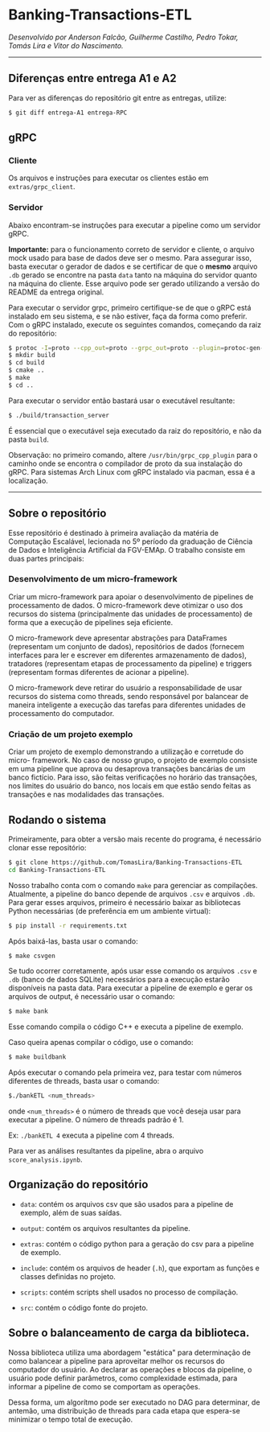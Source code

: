 # Banking-Transactions-ETL

*Desenvolvido por Anderson Falcão, Guilherme Castilho, Pedro
Tokar, Tomás Lira e Vitor do Nascimento.*

-------------------------------------------------------------------------------

## Diferenças entre entrega A1 e A2

Para ver as diferenças do repositório git entre as entregas, utilize:

```bash
$ git diff entrega-A1 entrega-RPC
```

## gRPC

### Cliente

Os arquivos e instruções para executar os clientes estão em `extras/grpc_client`.

### Servidor

Abaixo encontram-se instruções para executar a pipeline como um servidor gRPC.

**Importante:** para o funcionamento correto de servidor e cliente, o arquivo
mock usado para base de dados deve ser o mesmo. Para assegurar isso, basta executar
o gerador de dados e se certificar de que o **mesmo** arquivo `.db` gerado se
encontre na pasta `data` tanto na máquina do servidor quanto na máquina do cliente.
Esse arquivo pode ser gerado utilizando a versão do README da entrega original.

Para executar o servidor grpc, primeiro certifique-se de que o gRPC está instalado
em seu sistema, e se não estiver, faça da forma como preferir. Com o gRPC instalado,
execute os seguintes comandos, começando da raiz do repositório:

```bash
$ protoc -I=proto --cpp_out=proto --grpc_out=proto --plugin=protoc-gen-grpc=/usr/bin/grpc_cpp_plugin proto/transaction.proto
$ mkdir build
$ cd build
$ cmake ..
$ make
$ cd ..
```

Para executar o servidor então bastará usar o executável resultante:

```bash
$ ./build/transaction_server
```

É essencial que o executável seja executado da raiz do repositório, e não da
pasta `build`.

Observação: no primeiro comando, altere `/usr/bin/grpc_cpp_plugin` para o caminho
onde se encontra o compilador de proto da sua instalação do gRPC. Para sistemas
Arch Linux com gRPC instalado via pacman, essa é a localização.

-------------------------------------------------------------------------------

## Sobre o repositório

Esse repositório é destinado à primeira avaliação da matéria de Computação
Escalável, lecionada no 5º período da graduação de Ciência de Dados e
Inteligência Artificial da FGV-EMAp. O trabalho consiste em duas partes principais:

### Desenvolvimento de um micro-framework

Criar um micro-framework para apoiar o desenvolvimento de pipelines de
processamento de dados. O micro-framework deve otimizar o uso dos recursos do
sistema (principalmente das unidades de processamento) de forma que a execução
de pipelines seja eficiente.

O micro-framework deve apresentar abstrações para DataFrames (representam um
conjunto de dados), repositórios de dados (fornecem interfaces para ler e escrever
em diferentes armazenamento de dados), tratadores (representam etapas de
processamento da pipeline) e triggers (representam formas diferentes de acionar
a pipeline).

O micro-framework deve retirar do usuário a responsabilidade de usar recursos do
sistema como threads, sendo responsável por balancear de maneira inteligente
a execução das tarefas para diferentes unidades de processamento do computador.

### Criação de um projeto exemplo

Criar um projeto de exemplo demonstrando a utilização e corretude do micro-
framework. No caso de nosso grupo, o projeto de exemplo consiste em uma pipeline
que aprova ou desaprova transações bancárias de um banco fictício. Para isso,
são feitas verificações no horário das transações, nos limites do usuário do banco,
nos locais em que estão sendo feitas as transações e nas modalidades das transações.

## Rodando o sistema

Primeiramente, para obter a versão mais recente do programa, é necessário clonar
esse repositório:

```bash
$ git clone https://github.com/TomasLira/Banking-Transactions-ETL
cd Banking-Transactions-ETL
```

Nosso trabalho conta com o comando `make` para gerenciar as compilações. Atualmente,
a pipeline do banco depende de arquivos `.csv` e arquivos `.db`. Para gerar esses
arquivos, primeiro é necessário baixar as bibliotecas Python necessárias
(de preferência em um ambiente virtual):

```bash
$ pip install -r requirements.txt
```

Após baixá-las, basta usar o comando:

```bash
$ make csvgen
```

Se tudo ocorrer corretamente, após usar esse comando os arquivos `.csv` e `.db`
(banco de dados SQLite) necessários para a execução estarão disponíveis na pasta
data. Para executar a pipeline de exemplo e gerar os arquivos de output, é necessário
usar o comando:

```bash
$ make bank
```

Esse comando compila o código C++ e executa a pipeline de exemplo.

Caso queira apenas compilar o código, use o comando:

```bash
$ make buildbank
```

Após executar o comando pela primeira vez, para testar com números diferentes de threads,
basta usar o comando:

```bash
$./bankETL <num_threads>
```

onde `<num_threads>` é o número de threads que você deseja usar para executar a
pipeline. O número de threads padrão é 1.

Ex: `./bankETL 4` executa a pipeline com 4 threads.

Para ver as análises resultantes da pipeline, abra o arquivo `score_analysis.ipynb`.

## Organização do repositório

- `data`: contém os arquivos csv que são usados para a pipeline de exemplo, além
de suas saídas.

- `output`: contém os arquivos resultantes da pipeline.

- `extras`: contém o código python para a geração do csv para a pipeline de exemplo.

- `include`: contém os arquivos de header (`.h`), que exportam as funções e classes
definidas no projeto.

- `scripts`: contém scripts shell usados no processo de compilação.

- `src`: contém o código fonte do projeto.

## Sobre o balanceamento de carga da biblioteca.

Nossa biblioteca utiliza uma abordagem "estática" para determinação de como balancear
a pipeline para aproveitar melhor os recursos do computador do usuário. Ao declarar
as operações e blocos da pipeline, o usuário pode definir parâmetros, como complexidade
estimada, para informar a pipeline de como se comportam as operações.

Dessa forma, um algorítmo pode ser executado no DAG para determinar, de antemão,
uma distribuição de threads para cada etapa que espera-se minimizar o tempo total
de execução.
